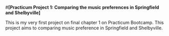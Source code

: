 #**[Practicum Project 1: Comparing the music preferences in Springfield and Shelbyville]**


This is my very first project on final chapter 1 on Practicum Bootcamp. This project aims to comparing music preference in Springfield and Shelbyville.
